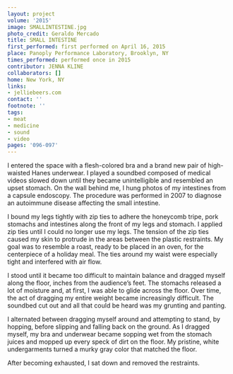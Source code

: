 ```yaml
---
layout: project
volume: '2015'
image: SMALLINTESTINE.jpg
photo_credit: Geraldo Mercado
title: SMALL INTESTINE
first_performed: first performed on April 16, 2015
place: Panoply Performance Laboratory, Brooklyn, NY
times_performed: performed once in 2015
contributor: JENNA KLINE
collaborators: []
home: New York, NY
links:
- jelliebeers.com
contact: ''
footnote: ''
tags:
- meat
- medicine
- sound
- video
pages: '096-097'
---
```


I entered the space with a flesh-colored bra and a brand new pair of high-waisted Hanes underwear. I played a soundbed composed of medical videos slowed down until they became unintelligible and resembled an upset stomach. On the wall behind me, I hung photos of my intestines from a capsule endoscopy. The procedure was performed in 2007 to diagnose an autoimmune disease affecting the small intestine.

I bound my legs tightly with zip ties to adhere the honeycomb tripe, pork stomachs and intestines along the front of my legs and stomach. I applied zip ties until I could no longer use my legs. The tension of the zip ties caused my skin to protrude in the areas between the plastic restraints. My goal was to resemble a roast, ready to be placed in an oven, for the centerpiece of a holiday meal. The ties around my waist were especially tight and interfered with air flow.

I stood until it became too difficult to maintain balance and dragged myself along the floor, inches from the audience’s feet. The stomachs released a lot of moisture and, at first, I was able to glide across the floor. Over time, the act of dragging my entire weight became increasingly difficult. The soundbed cut out and all that could be heard was my grunting and panting.

I alternated between dragging myself around and attempting to stand, by hopping, before slipping and falling back on the ground. As I dragged myself, my bra and underwear became sopping wet from the stomach juices and mopped up every speck of dirt on the floor. My pristine, white undergarments turned a murky gray color that matched the floor.

After becoming exhausted, I sat down and removed the restraints.
